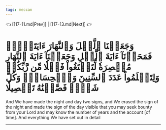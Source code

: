 ```yaml
---
tags: meccan
---
```


👈 [[17-11.md|Prev]] | [[17-13.md|Next]] 👉

# وَجَعَلۡنَا ٱلَّيۡلَ وَٱلنَّهَارَ ءَايَتَيۡنِۖ فَمَحَوۡنَآ ءَايَةَ ٱلَّيۡلِ وَجَعَلۡنَآ ءَايَةَ ٱلنَّهَارِ مُبۡصِرَةٗ لِّتَبۡتَغُواْ فَضۡلٗا مِّن رَّبِّكُمۡ وَلِتَعۡلَمُواْ عَدَدَ ٱلسِّنِينَ وَٱلۡحِسَابَۚ وَكُلَّ شَيۡءٖ فَصَّلۡنَٰهُ تَفۡصِيلٗا

And We have made the night and day two signs, and We erased the sign of the night and made the sign of the day visible that you may seek bounty from your Lord and may know the number of years and the account [of time]. And everything We have set out in detail

---

